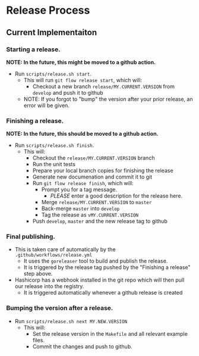 # Release Process

## Current Implementaiton

### Starting a release.

**NOTE: In the future, this might be moved to a github action.**

 - Run `scripts/release.sh start`.
   - This will run `git flow release start`, which will:
     - Checkout a new branch `release/MY.CURRENT.VERSION` from `develop` and push it to github
   - NOTE: If you forgot to "bump" the version after your prior release, an error will be given.

### Finishing a release.

**NOTE: In the future, this should be moved to a github action.**

 - Run `scripts/release.sh finish`.
   - This will:
     - Checkout the `release/MY.CURRENT.VERSION` branch
     - Run the unit tests
     - Prepare your local branch copies for finishing the release
     - Generate new documenation and commit it to git
     - Run `git flow release finish`, which will:
       - Prompt you for a tag message.
         - *PLEASE* enter a good description for the release here.
       - Merge `release/MY.CURRENT.VERSION` to `master`
       - Back-merge `master` into `develop`
       - Tag the release as `vMY.CURRENT.VERSION`
     - Push `develop`, `master` and the new release tag to github 

### Final publishing.

  - This is taken care of automatically by the `.github/workflows/release.yml`
    - It uses the `goreleaser` tool to build and publish the release.
    - It is triggered by the release tag pushed by the "Finishing a release" step above.
  - Hashicorp has a webhook installed in the git repo which will then pull our release into the registry.
    - It is triggered automatically whenever a github release is created


### Bumping the version after a release.

 - Run `scripts/release.sh next MY.NEW.VERSION`
   - This will:
     - Set the release version in the `Makefile` and all relevant example files.
     - Commit the changes and push to github.

